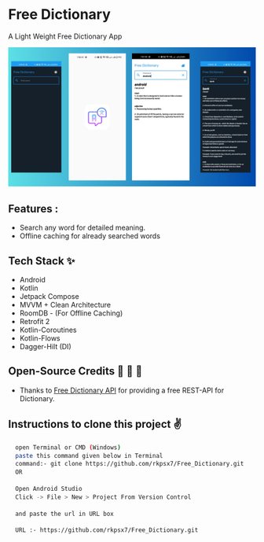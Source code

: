 # Free Dictionary
A Light Weight Free Dictionary App
 
 ![GitHub Cards Preview](https://github.com/rkpsx7/Free_Dictionary/blob/master/SampleImages/showcase.png)

## Features :
- Search any word for detailed meaning.
- Offline caching for already searched words

## Tech Stack ✨
- Android
- Kotlin
- Jetpack Compose
- MVVM + Clean Architecture
- RoomDB - (For Offline Caching)
- Retrofit 2
- Kotlin-Coroutines
- Kotlin-Flows
- Dagger-Hilt (DI)

## Open-Source Credits  🙌 🙌 🙌
- Thanks to [Free Dictionary API](https://dictionaryapi.dev/) for providing a free REST-API for Dictionary.


## Instructions to clone this project ✌
```bash
  open Terminal or CMD (Windows)
  paste this command given below in Terminal
  command:- git clone https://github.com/rkpsx7/Free_Dictionary.git
  OR

  Open Android Studio
  Click -> File > New > Project From Version Control
 
  and paste the url in URL box

  URL :- https://github.com/rkpsx7/Free_Dictionary.git
```

<!-- ## [Check the app on playstore](https://play.google.com/store/apps/details?id=com.rkpsx7.moneymanager7) -->



